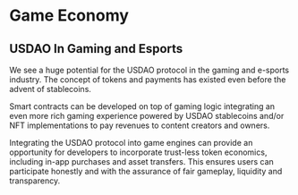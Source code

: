 # Game Economy

## USDAO In Gaming and Esports

We see a huge potential for the USDAO protocol in the gaming and e-sports industry. The concept of tokens and payments has existed even before the advent of stablecoins.&#x20;

Smart contracts can be developed on top of gaming logic integrating an even more rich gaming experience powered by USDAO stablecoins and/or NFT implementations to pay revenues to content creators and owners.&#x20;

Integrating the USDAO protocol into game engines can provide an opportunity for developers to incorporate trust-less token economics, including in-app purchases and asset transfers. This ensures users can participate honestly and with the assurance of fair gameplay, liquidity and transparency.
